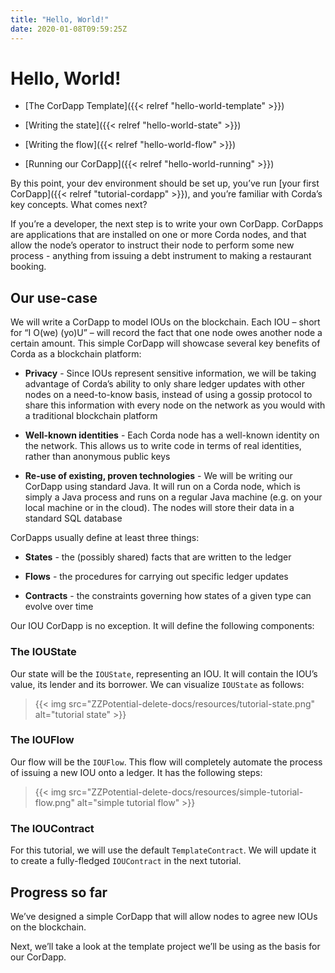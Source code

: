 ```yaml
---
title: "Hello, World!"
date: 2020-01-08T09:59:25Z
---
```



# Hello, World!

* [The CorDapp Template]({{< relref "hello-world-template" >}})

* [Writing the state]({{< relref "hello-world-state" >}})

* [Writing the flow]({{< relref "hello-world-flow" >}})

* [Running our CorDapp]({{< relref "hello-world-running" >}})


By this point, your dev environment should be set up, you’ve run
            [your first CorDapp]({{< relref "tutorial-cordapp" >}}), and you’re familiar with Corda’s key concepts. What
            comes next?

If you’re a developer, the next step is to write your own CorDapp. CorDapps are applications that are installed on one or
            more Corda nodes, and that allow the node’s operator to instruct their node to perform some new process - anything from
            issuing a debt instrument to making a restaurant booking.


## Our use-case
We will write a CorDapp to model IOUs on the blockchain. Each IOU – short for “I O(we) (yo)U” – will record the fact that one node owes
                another node a certain amount. This simple CorDapp will showcase several key benefits of Corda as a blockchain platform:


* **Privacy** - Since IOUs represent sensitive information, we will be taking advantage of Corda’s ability to only share
                        ledger updates with other nodes on a need-to-know basis, instead of using a gossip protocol to share this information with every node on
                        the network as you would with a traditional blockchain platform


* **Well-known identities** - Each Corda node has a well-known identity on the network. This allows us to write code in terms of real
                        identities, rather than anonymous public keys


* **Re-use of existing, proven technologies** - We will be writing our CorDapp using standard Java. It will run on a Corda node, which is
                        simply a Java process and runs on a regular Java machine (e.g. on your local machine or in the cloud). The nodes will store their data in
                        a standard SQL database


CorDapps usually define at least three things:


* **States** - the (possibly shared) facts that are written to the ledger


* **Flows** - the procedures for carrying out specific ledger updates


* **Contracts** - the constraints governing how states of a given type can evolve over time


Our IOU CorDapp is no exception. It will define the following components:


### The IOUState
Our state will be the `IOUState`, representing an IOU. It will contain the IOU’s value, its lender and its borrower. We can visualize
                    `IOUState` as follows:

> 
> {{< img src="ZZPotential-delete-docs/resources/tutorial-state.png" alt="tutorial state" >}}


### The IOUFlow
Our flow will be the `IOUFlow`. This flow will completely automate the process of issuing a new IOU onto a ledger. It has the following
                    steps:

> 
> {{< img src="ZZPotential-delete-docs/resources/simple-tutorial-flow.png" alt="simple tutorial flow" >}}


### The IOUContract
For this tutorial, we will use the default `TemplateContract`. We will update it to create a fully-fledged `IOUContract` in the next
                    tutorial.


## Progress so far
We’ve designed a simple CorDapp that will allow nodes to agree new IOUs on the blockchain.

Next, we’ll take a look at the template project we’ll be using as the basis for our CorDapp.


